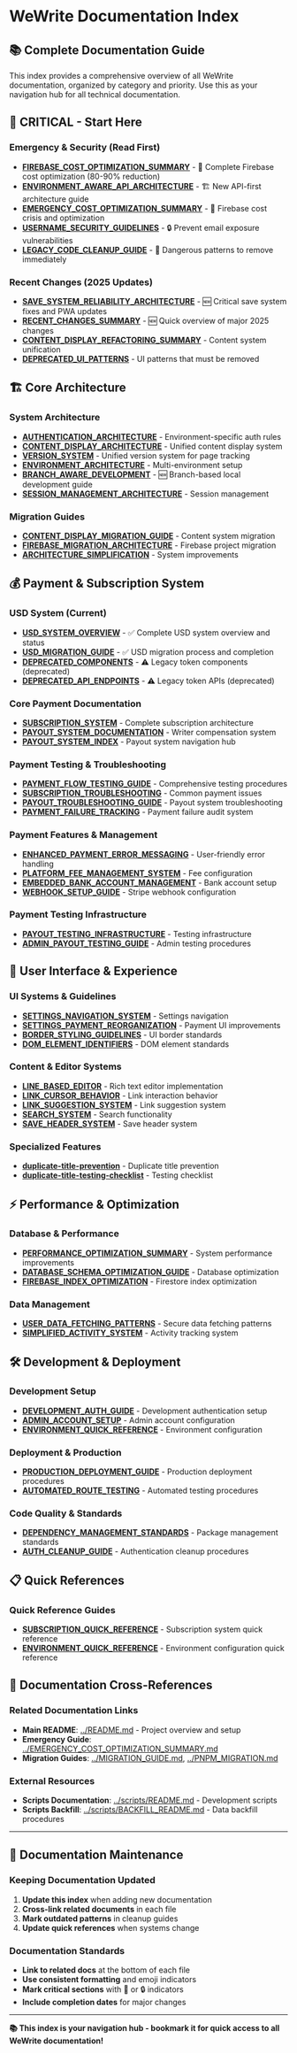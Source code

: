 # WeWrite Documentation Index

## 📚 Complete Documentation Guide

This index provides a comprehensive overview of all WeWrite documentation, organized by category and priority. Use this as your navigation hub for all technical documentation.

## 🚨 CRITICAL - Start Here

### Emergency & Security (Read First)
- **[FIREBASE_COST_OPTIMIZATION_SUMMARY](./FIREBASE_COST_OPTIMIZATION_SUMMARY.md)** - 🚨 Complete Firebase cost optimization (80-90% reduction)
- **[ENVIRONMENT_AWARE_API_ARCHITECTURE](./ENVIRONMENT_AWARE_API_ARCHITECTURE.md)** - 🏗️ New API-first architecture guide
- **[EMERGENCY_COST_OPTIMIZATION_SUMMARY](../EMERGENCY_COST_OPTIMIZATION_SUMMARY.md)** - 🚨 Firebase cost crisis and optimization
- **[USERNAME_SECURITY_GUIDELINES](./USERNAME_SECURITY_GUIDELINES.md)** - 🔒 Prevent email exposure vulnerabilities
- **[LEGACY_CODE_CLEANUP_GUIDE](./LEGACY_CODE_CLEANUP_GUIDE.md)** - 🧹 Dangerous patterns to remove immediately

### Recent Changes (2025 Updates)
- **[SAVE_SYSTEM_RELIABILITY_ARCHITECTURE](./SAVE_SYSTEM_RELIABILITY_ARCHITECTURE.md)** - 🆕 Critical save system fixes and PWA updates
- **[RECENT_CHANGES_SUMMARY](./RECENT_CHANGES_SUMMARY.md)** - 🆕 Quick overview of major 2025 changes
- **[CONTENT_DISPLAY_REFACTORING_SUMMARY](./CONTENT_DISPLAY_REFACTORING_SUMMARY.md)** - Content system unification
- **[DEPRECATED_UI_PATTERNS](./DEPRECATED_UI_PATTERNS.md)** - UI patterns that must be removed

## 🏗️ Core Architecture

### System Architecture
- **[AUTHENTICATION_ARCHITECTURE](./AUTHENTICATION_ARCHITECTURE.md)** - Environment-specific auth rules
- **[CONTENT_DISPLAY_ARCHITECTURE](./CONTENT_DISPLAY_ARCHITECTURE.md)** - Unified content display system
- **[VERSION_SYSTEM](./VERSION_SYSTEM.md)** - Unified version system for page tracking
- **[ENVIRONMENT_ARCHITECTURE](./ENVIRONMENT_ARCHITECTURE.md)** - Multi-environment setup
- **[BRANCH_AWARE_DEVELOPMENT](./BRANCH_AWARE_DEVELOPMENT.md)** - 🆕 Branch-based local development guide
- **[SESSION_MANAGEMENT_ARCHITECTURE](./SESSION_MANAGEMENT_ARCHITECTURE.md)** - Session management

### Migration Guides
- **[CONTENT_DISPLAY_MIGRATION_GUIDE](./CONTENT_DISPLAY_MIGRATION_GUIDE.md)** - Content system migration
- **[FIREBASE_MIGRATION_ARCHITECTURE](./FIREBASE_MIGRATION_ARCHITECTURE.md)** - Firebase project migration
- **[ARCHITECTURE_SIMPLIFICATION](./ARCHITECTURE_SIMPLIFICATION.md)** - System improvements

## 💰 Payment & Subscription System

### USD System (Current)
- **[USD_SYSTEM_OVERVIEW](./USD_SYSTEM_OVERVIEW.md)** - ✅ Complete USD system overview and status
- **[USD_MIGRATION_GUIDE](./USD_MIGRATION_GUIDE.md)** - ✅ USD migration process and completion
- **[DEPRECATED_COMPONENTS](./DEPRECATED_COMPONENTS.md)** - ⚠️ Legacy token components (deprecated)
- **[DEPRECATED_API_ENDPOINTS](./DEPRECATED_API_ENDPOINTS.md)** - ⚠️ Legacy token APIs (deprecated)

### Core Payment Documentation
- **[SUBSCRIPTION_SYSTEM](./SUBSCRIPTION_SYSTEM.md)** - Complete subscription architecture
- **[PAYOUT_SYSTEM_DOCUMENTATION](./PAYOUT_SYSTEM_DOCUMENTATION.md)** - Writer compensation system
- **[PAYOUT_SYSTEM_INDEX](./PAYOUT_SYSTEM_INDEX.md)** - Payout system navigation hub

### Payment Testing & Troubleshooting
- **[PAYMENT_FLOW_TESTING_GUIDE](./PAYMENT_FLOW_TESTING_GUIDE.md)** - Comprehensive testing procedures
- **[SUBSCRIPTION_TROUBLESHOOTING](./SUBSCRIPTION_TROUBLESHOOTING.md)** - Common payment issues
- **[PAYOUT_TROUBLESHOOTING_GUIDE](./PAYOUT_TROUBLESHOOTING_GUIDE.md)** - Payout system troubleshooting
- **[PAYMENT_FAILURE_TRACKING](./PAYMENT_FAILURE_TRACKING.md)** - Payment failure audit system

### Payment Features & Management
- **[ENHANCED_PAYMENT_ERROR_MESSAGING](./ENHANCED_PAYMENT_ERROR_MESSAGING.md)** - User-friendly error handling
- **[PLATFORM_FEE_MANAGEMENT_SYSTEM](./PLATFORM_FEE_MANAGEMENT_SYSTEM.md)** - Fee configuration
- **[EMBEDDED_BANK_ACCOUNT_MANAGEMENT](./EMBEDDED_BANK_ACCOUNT_MANAGEMENT.md)** - Bank account setup
- **[WEBHOOK_SETUP_GUIDE](./WEBHOOK_SETUP_GUIDE.md)** - Stripe webhook configuration

### Payment Testing Infrastructure
- **[PAYOUT_TESTING_INFRASTRUCTURE](./PAYOUT_TESTING_INFRASTRUCTURE.md)** - Testing infrastructure
- **[ADMIN_PAYOUT_TESTING_GUIDE](./ADMIN_PAYOUT_TESTING_GUIDE.md)** - Admin testing procedures

## 🎨 User Interface & Experience

### UI Systems & Guidelines
- **[SETTINGS_NAVIGATION_SYSTEM](./SETTINGS_NAVIGATION_SYSTEM.md)** - Settings navigation
- **[SETTINGS_PAYMENT_REORGANIZATION](./SETTINGS_PAYMENT_REORGANIZATION.md)** - Payment UI improvements
- **[BORDER_STYLING_GUIDELINES](./BORDER_STYLING_GUIDELINES.md)** - UI border standards
- **[DOM_ELEMENT_IDENTIFIERS](./DOM_ELEMENT_IDENTIFIERS.md)** - DOM element standards

### Content & Editor Systems
- **[LINE_BASED_EDITOR](./LINE_BASED_EDITOR.md)** - Rich text editor implementation
- **[LINK_CURSOR_BEHAVIOR](./LINK_CURSOR_BEHAVIOR.md)** - Link interaction behavior
- **[LINK_SUGGESTION_SYSTEM](./LINK_SUGGESTION_SYSTEM.md)** - Link suggestion system
- **[SEARCH_SYSTEM](./SEARCH_SYSTEM.md)** - Search functionality
- **[SAVE_HEADER_SYSTEM](./SAVE_HEADER_SYSTEM.md)** - Save header system

### Specialized Features
- **[duplicate-title-prevention](./duplicate-title-prevention.md)** - Duplicate title prevention
- **[duplicate-title-testing-checklist](./duplicate-title-testing-checklist.md)** - Testing checklist

## ⚡ Performance & Optimization

### Database & Performance
- **[PERFORMANCE_OPTIMIZATION_SUMMARY](./PERFORMANCE_OPTIMIZATION_SUMMARY.md)** - System performance improvements
- **[DATABASE_SCHEMA_OPTIMIZATION_GUIDE](./DATABASE_SCHEMA_OPTIMIZATION_GUIDE.md)** - Database optimization
- **[FIREBASE_INDEX_OPTIMIZATION](./FIREBASE_INDEX_OPTIMIZATION.md)** - Firestore index optimization

### Data Management
- **[USER_DATA_FETCHING_PATTERNS](./USER_DATA_FETCHING_PATTERNS.md)** - Secure data fetching patterns
- **[SIMPLIFIED_ACTIVITY_SYSTEM](./SIMPLIFIED_ACTIVITY_SYSTEM.md)** - Activity tracking system

## 🛠️ Development & Deployment

### Development Setup
- **[DEVELOPMENT_AUTH_GUIDE](./DEVELOPMENT_AUTH_GUIDE.md)** - Development authentication setup
- **[ADMIN_ACCOUNT_SETUP](./ADMIN_ACCOUNT_SETUP.md)** - Admin account configuration
- **[ENVIRONMENT_QUICK_REFERENCE](./ENVIRONMENT_QUICK_REFERENCE.md)** - Environment configuration

### Deployment & Production
- **[PRODUCTION_DEPLOYMENT_GUIDE](./PRODUCTION_DEPLOYMENT_GUIDE.md)** - Production deployment procedures
- **[AUTOMATED_ROUTE_TESTING](./AUTOMATED_ROUTE_TESTING.md)** - Automated testing procedures

### Code Quality & Standards
- **[DEPENDENCY_MANAGEMENT_STANDARDS](./DEPENDENCY_MANAGEMENT_STANDARDS.md)** - Package management standards
- **[AUTH_CLEANUP_GUIDE](./AUTH_CLEANUP_GUIDE.md)** - Authentication cleanup procedures

## 📋 Quick References

### Quick Reference Guides
- **[SUBSCRIPTION_QUICK_REFERENCE](./SUBSCRIPTION_QUICK_REFERENCE.md)** - Subscription system quick reference
- **[ENVIRONMENT_QUICK_REFERENCE](./ENVIRONMENT_QUICK_REFERENCE.md)** - Environment configuration quick reference

## 🔗 Documentation Cross-References

### Related Documentation Links
- **Main README**: [../README.md](../README.md) - Project overview and setup
- **Emergency Guide**: [../EMERGENCY_COST_OPTIMIZATION_SUMMARY.md](../EMERGENCY_COST_OPTIMIZATION_SUMMARY.md)
- **Migration Guides**: [../MIGRATION_GUIDE.md](../MIGRATION_GUIDE.md), [../PNPM_MIGRATION.md](../PNPM_MIGRATION.md)

### External Resources
- **Scripts Documentation**: [../scripts/README.md](../scripts/README.md) - Development scripts
- **Scripts Backfill**: [../scripts/BACKFILL_README.md](../scripts/BACKFILL_README.md) - Data backfill procedures

---

## 📝 Documentation Maintenance

### Keeping Documentation Updated
1. **Update this index** when adding new documentation
2. **Cross-link related documents** in each file
3. **Mark outdated patterns** in cleanup guides
4. **Update quick references** when systems change

### Documentation Standards
- **Link to related docs** at the bottom of each file
- **Use consistent formatting** and emoji indicators
- **Mark critical sections** with 🚨 or 🔒 indicators
- **Include completion dates** for major changes

---

**📚 This index is your navigation hub - bookmark it for quick access to all WeWrite documentation!**
